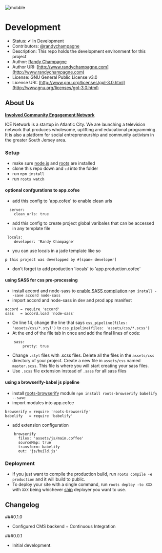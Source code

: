![mobble](http://cloud.scott.ee/images/mobble.png)

# Development

* Status: ✔ In Development
* Contributors: [@randychampagne](http://twitter.com/randychampagne)
* Description: This repo holds the development environment for this project
* Author: [Randy Champagne](http://www.randychampagne.com)
* Author URI: [http://www.randychampagne.com](http://www.randychampagne.com)
* License: GNU General Public License v3.0
* License URI: [http://www.gnu.org/licenses/gpl-3.0.html](http://www.gnu.org/licenses/gpl-3.0.html)




## About Us

**[Involved Community Engagement Network](http://icenetworktv.github.io/)**

ICE Network is a startup in Atlantic City. We are launching a television network that produces wholesome, uplifting and educational programming. It is also a platform for social entrepreneurship and community activism in the greater South Jersey area.




### Setup

- make sure [node.js](http://nodejs.org) and [roots](http://roots.cx) are installed
- clone this repo down and `cd` into the folder
- run `npm install`
- run `roots watch`




#### optional confgurations to app.cofee

- add this config to 'app.cofee' to enable clean urls
```
  server:
    clean_urls: true
```
- add this config to create project global varibales that can be accessed in any template file
```
 locals:
    developer: 'Randy Champagne'
```
- you can use locals in a jade template like so
```
p this project was developped by #[span= developer]
```
- don't forget to add production 'locals' to 'app.production.cofee'




#### using SASS for css pre-processing

- install accord and node-sass to [enable SASS compilation](https://github.com/jenius/accord/issues/108) ```npm install --save accord node-sass```
- import accord and node-sass in dev and prod app manifest 
```
accord = require 'accord'
sass   = accord.load 'node-sass'
```
- On line 14, change the line that says ```css_pipeline(files: 'assets/css/*.styl')``` to ```css_pipeline(files: 'assets/css/*.scss')```
- At the end of the file tab in once and add the final lines of code:
```
	sass:
		pretty: true
```
- Change `.styl` files with .scss files. Delete all the files in the `assets/css` directory of your project. Create a new file in `assets/css` named `master.scss`. This file is where you will start creating your sass files.
- Use `.scss` file extension instead of `.sass` for all sass files




#### using a browserify-babel js pipeline

- install [roots-browserify](https://github.com/carrot/roots-browserify) module `npm install roots-browserify babelify --save`
- import modules into app.cofee 
```
browserify = require 'roots-browserify'
babelify   = require 'babelify'
```
- add extension configuration
```
    browserify
      files: 'assets/js/main.coffee'
      sourceMap: true
      transform: babelify
      out: 'js/build.js'
```




### Deployment

- If you just want to compile the production build, run `roots compile -e production` and it will build to public.
- To deploy your site with a single command, run `roots deploy -to XXX` with `XXX` being whichever [ship](https://github.com/carrot/ship#usage) deployer you want to use.




## Changelog

###0.1.0
* Configured CMS backend + Continuous Integration

###0.0.1
* Initial development.